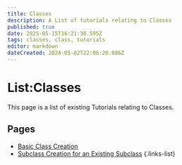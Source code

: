 ```yaml
---
title: Classes
description: A List of tutorials relating to Classes
published: true
date: 2025-05-15T16:21:38.595Z
tags: classes, class, tutorials
editor: markdown
dateCreated: 2024-05-02T22:06:20.086Z
---
```


# List:Classes
This page is a list of existing Tutorials relating to Classes.

## Pages
- [Basic Class Creation](Basic-Class-Creation)
- [Subclass Creation for an Existing Subclass](Subclass_Creation_For_An_Existing_Class)
{.links-list}
